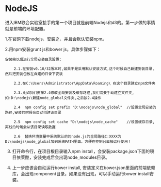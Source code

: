 # NodeJS

 进入IBM联合实验室接手的第一个项目就是前端Nodejs和d3的。第一步做的事情就是前端的环境配置。
 
 1.在官网下载nodejs，安装之，并且会默认安装npm。
 
 2.用npm安装grunt js和bower js。具体步骤如下： 
 
    安装完以后进行全局安装目录设置:    
    
        2.1.在安装v0.10/32版本时,如果不是采用默认安装方式,这个时候自己新建安装目录,然后把安装包放在自建的目录下安装  
        
        2.2.在C:\Users\Administrator\AppData\Roaming\ 在这个目录建立npm文件夹  
        
        2.3.比如我们要按2.4修改全局安装及缓存路径,我们需要手动建立文件夹,如:D:\nodejs\新建node_global文件夹,之后按2.4操作  
        
        2.4  npm config set prefix "D:\nodejs\node_global"  //设置全局安装的路径,安装的时候会自动创建该目录    
        
        2.5  npm config set cache "D:\nodejs\node_cache"    //设置缓存目录,离线的时候会从该目录读取数据    
        
        2.6  替换环境变量中系统默认的的node.js的全局路径C:XXXX为D:\nodejs\node_global加到系统PATH里面，方便在控制台直接运行使用！
        
3. 打开命令行，在项目根目录输入npm install，会安装package.json下面的项目依莱酷，安装完成后会出现node_modules目录。
  
4. 上一步应该会自动运行bower install, 安装定义在bower.json里面的前端依赖库，会出现component目录，如果没有出现，可以手动运行bower install安装。
  
  
 
